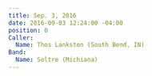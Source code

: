 ```yaml
---
title: Sep. 3, 2016
date: 2016-09-03 12:24:00 -04:00
position: 0
Caller:
  Name: Thos Lankston (South Bend, IN)
Band:
  Name: Soltre (Michiana)
---
```


